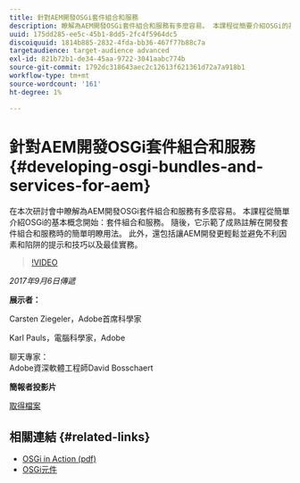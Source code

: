 ```yaml
---
title: 針對AEM開發OSGi套件組合和服務
description: 瞭解為AEM開發OSGi套件組合和服務有多麼容易。 本課程從簡要介紹OSGi的基本概念開始。
uuid: 175dd285-ee5c-45b1-8dd5-2fc4f5964dc5
discoiquuid: 1814b885-2832-4fda-bb36-467f77b88c7a
targetaudience: target-audience advanced
exl-id: 821b72b1-de34-45aa-9722-3041aabc774b
source-git-commit: 1792dc318643aec2c12613f621361d72a7a918b1
workflow-type: tm+mt
source-wordcount: '161'
ht-degree: 1%

---
```


# 針對AEM開發OSGi套件組合和服務{#developing-osgi-bundles-and-services-for-aem}

在本次研討會中瞭解為AEM開發OSGi套件組合和服務有多麼容易。 本課程從簡單介紹OSGi的基本概念開始：套件組合和服務。 隨後，它示範了成熟註解在開發套件組合和服務時的簡單明瞭用法。 此外，還包括讓AEM開發更輕鬆並避免不利因素和陷阱的提示和技巧以及最佳實務。

>[!VIDEO](https://video.tv.adobe.com/v/19654/?quality=9)

*2017年9月6日傳遞*

**展示者：**

Carsten Ziegeler，Adobe首席科學家

Karl Pauls，電腦科學家，Adobe

聊天專家：\
Adobe資深軟體工程師David Bosschaert

**簡報者投影片**

[取得檔案](assets/aem-gems-osgi-best-practices-090617.pdf)

## 相關連結 {#related-links}

* [OSGi in Action (pdf)](https://manning-content.s3.amazonaws.com/download/9/86fba2b-2ea2-48cc-855d-39e06df49ceb/OSGIiAsamplech1.pdf)
* [OSGi元件](https://blog.osoco.de/2015/08/osgi-components-simply-simple-part-i/)
